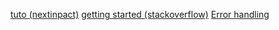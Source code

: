 [tuto (nextinpact)](https://www.nextinpact.com/article/43376/developpez-votre-premiere-application-en-rust)
[getting started (stackoverflow)](https://stackoverflow.blog/2021/03/15/getting-started-with-rust/)
[Error handling](https://nrc.github.io/error-docs/)

